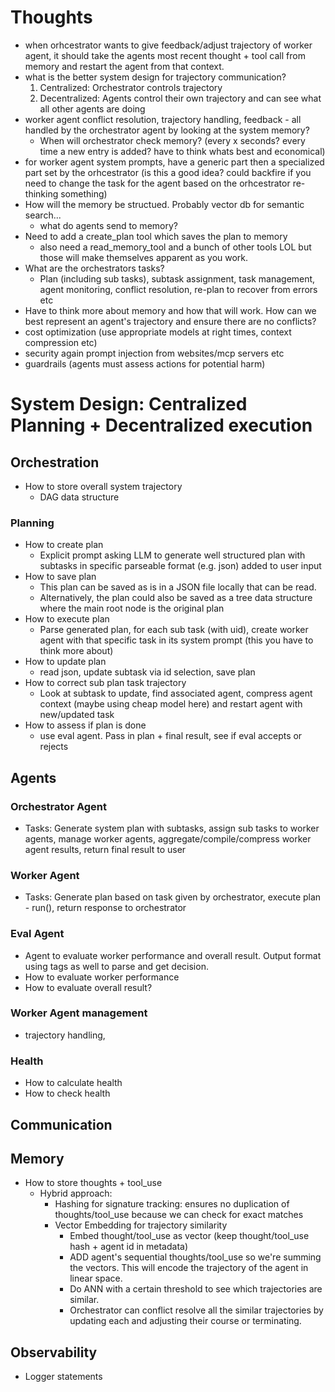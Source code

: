 # Thoughts
- when orhcestrator wants to give feedback/adjust trajectory of worker agent, it should take the agents most recent thought + tool call from memory and restart the agent from that context.
- what is the better system design for trajectory communication?
    1. Centralized: Orchestrator controls trajectory
    2. Decentralized: Agents control their own trajectory and can see what all other agents are doing
- worker agent conflict resolution, trajectory handling, feedback - all handled by the orchestrator agent by looking at the system memory?
    - When will orchestrator check memory? (every x seconds? every time a new entry is added? have to think whats best and economical)
- for worker agent system prompts, have a generic part then a specialized part set by the orhcestrator (is this a good idea? could backfire if you need to change the task for the agent based on the orhcestrator re-thinking something)
- How will the memory be structued. Probably vector db for semantic search...
    - what do agents send to memory? 
- Need to add a create_plan tool which saves the plan to memory
    - also need a read_memory_tool and a bunch of other tools LOL but those will make themselves apparent as you work.
- What are the orchestrators tasks?
    - Plan (including sub tasks), subtask assignment, task management, agent monitoring, conflict resolution, re-plan to recover from errors etc
- Have to think more about memory and how that will work. How can we best represent an agent's trajectory and ensure there are no conflicts?
- cost optimization (use appropriate models at right times, context compression etc)
- security again prompt injection from websites/mcp servers etc
- guardrails (agents must assess actions for potential harm)


# System Design: Centralized Planning + Decentralized execution

## Orchestration
- How to store overall system trajectory
    - DAG data structure
### Planning
- How to create plan
    - Explicit prompt asking LLM to generate well structured plan with subtasks in specific parseable format (e.g. json) added to user input 
- How to save plan
    - This plan can be saved as is in a JSON file locally that can be read. 
    - Alternatively, the plan could also be saved as a tree data structure where the main root node is the original plan
- How to execute plan
    - Parse generated plan, for each sub task (with uid), create worker agent with that specific task in its system prompt (this you have to think more about)
- How to update plan
    - read json, update subtask via id selection, save plan
- How to correct sub plan task trajectory
    - Look at subtask to update, find associated agent, compress agent context (maybe using cheap model here) and restart agent with new/updated task 
- How to assess if plan is done
    - use eval agent. Pass in plan + final result, see if eval accepts or rejects

## Agents
### Orchestrator Agent
- Tasks: Generate system plan with subtasks, assign sub tasks to worker agents, manage worker agents, aggregate/compile/compress worker agent results, return final result to user
### Worker Agent
- Tasks: Generate plan based on task given by orchestrator, execute plan - run(), return response to orchestrator
### Eval Agent
- Agent to evaluate worker performance and overall result. Output format using tags as well to parse and get decision.
- How to evaluate worker performance
- How to evaluate overall result?
### Worker Agent management 
- trajectory handling, 
### Health
- How to calculate health
- How to check health

## Communication 

## Memory
- How to store thoughts + tool_use
    - Hybrid approach: 
        - Hashing for signature tracking: ensures no duplication of thoughts/tool_use because we can check for exact matches
        - Vector Embedding for trajectory similarity 
            - Embed thought/tool_use as vector (keep thought/tool_use hash + agent id in metadata)
            - ADD agent's sequential thoughts/tool_use so we're summing the vectors. This will encode the trajectory of the agent in linear space. 
            - Do ANN with a certain threshold to see which trajectories are similar. 
            - Orchestrator can conflict resolve all the similar trajectories by updating each and adjusting their course or terminating. 

## Observability
- Logger statements 